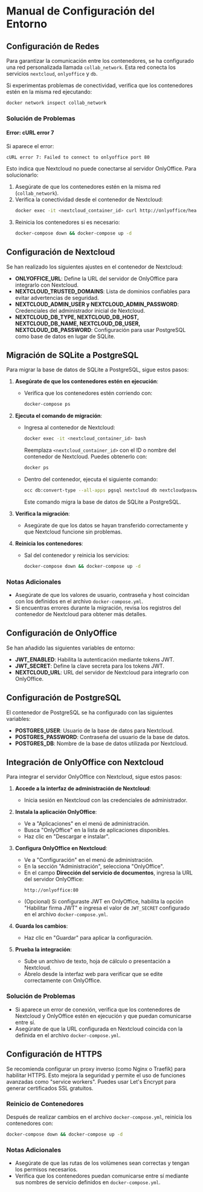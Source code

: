 # Manual de Configuración del Entorno

## Configuración de Redes
Para garantizar la comunicación entre los contenedores, se ha configurado una red personalizada llamada `collab_network`. Esta red conecta los servicios `nextcloud`, `onlyoffice` y `db`.

Si experimentas problemas de conectividad, verifica que los contenedores estén en la misma red ejecutando:
```bash
docker network inspect collab_network
```

### Solución de Problemas
#### Error: cURL error 7
Si aparece el error:
```
cURL error 7: Failed to connect to onlyoffice port 80
```
Esto indica que Nextcloud no puede conectarse al servidor OnlyOffice. Para solucionarlo:
1. Asegúrate de que los contenedores estén en la misma red (`collab_network`).
2. Verifica la conectividad desde el contenedor de Nextcloud:
   ```bash
   docker exec -it <nextcloud_container_id> curl http://onlyoffice/healthcheck
   ```
3. Reinicia los contenedores si es necesario:
   ```bash
   docker-compose down && docker-compose up -d
   ```

## Configuración de Nextcloud
Se han realizado los siguientes ajustes en el contenedor de Nextcloud:
- **ONLYOFFICE_URL**: Define la URL del servidor de OnlyOffice para integrarlo con Nextcloud.
- **NEXTCLOUD_TRUSTED_DOMAINS**: Lista de dominios confiables para evitar advertencias de seguridad.
- **NEXTCLOUD_ADMIN_USER y NEXTCLOUD_ADMIN_PASSWORD**: Credenciales del administrador inicial de Nextcloud.
- **NEXTCLOUD_DB_TYPE, NEXTCLOUD_DB_HOST, NEXTCLOUD_DB_NAME, NEXTCLOUD_DB_USER, NEXTCLOUD_DB_PASSWORD**: Configuración para usar PostgreSQL como base de datos en lugar de SQLite.

## Migración de SQLite a PostgreSQL
Para migrar la base de datos de SQLite a PostgreSQL, sigue estos pasos:

1. **Asegúrate de que los contenedores estén en ejecución**:
   - Verifica que los contenedores estén corriendo con:
     ```bash
     docker-compose ps
     ```

2. **Ejecuta el comando de migración**:
   - Ingresa al contenedor de Nextcloud:
     ```bash
     docker exec -it <nextcloud_container_id> bash
     ```
     Reemplaza `<nextcloud_container_id>` con el ID o nombre del contenedor de Nextcloud. Puedes obtenerlo con:
     ```bash
     docker ps
     ```

   - Dentro del contenedor, ejecuta el siguiente comando:
     ```bash
     occ db:convert-type --all-apps pgsql nextcloud db nextcloudpassword
     ```
     Este comando migra la base de datos de SQLite a PostgreSQL.

3. **Verifica la migración**:
   - Asegúrate de que los datos se hayan transferido correctamente y que Nextcloud funcione sin problemas.

4. **Reinicia los contenedores**:
   - Sal del contenedor y reinicia los servicios:
     ```bash
     docker-compose down && docker-compose up -d
     ```

### Notas Adicionales
- Asegúrate de que los valores de usuario, contraseña y host coincidan con los definidos en el archivo `docker-compose.yml`.
- Si encuentras errores durante la migración, revisa los registros del contenedor de Nextcloud para obtener más detalles.

## Configuración de OnlyOffice
Se han añadido las siguientes variables de entorno:
- **JWT_ENABLED**: Habilita la autenticación mediante tokens JWT.
- **JWT_SECRET**: Define la clave secreta para los tokens JWT.
- **NEXTCLOUD_URL**: URL del servidor de Nextcloud para integrarlo con OnlyOffice.

## Configuración de PostgreSQL
El contenedor de PostgreSQL se ha configurado con las siguientes variables:
- **POSTGRES_USER**: Usuario de la base de datos para Nextcloud.
- **POSTGRES_PASSWORD**: Contraseña del usuario de la base de datos.
- **POSTGRES_DB**: Nombre de la base de datos utilizada por Nextcloud.

## Integración de OnlyOffice con Nextcloud
Para integrar el servidor OnlyOffice con Nextcloud, sigue estos pasos:

1. **Accede a la interfaz de administración de Nextcloud**:
   - Inicia sesión en Nextcloud con las credenciales de administrador.

2. **Instala la aplicación OnlyOffice**:
   - Ve a "Aplicaciones" en el menú de administración.
   - Busca "OnlyOffice" en la lista de aplicaciones disponibles.
   - Haz clic en "Descargar e instalar".

3. **Configura OnlyOffice en Nextcloud**:
   - Ve a "Configuración" en el menú de administración.
   - En la sección "Administración", selecciona "OnlyOffice".
   - En el campo **Dirección del servicio de documentos**, ingresa la URL del servidor OnlyOffice:
     ```
     http://onlyoffice:80
     ```
   - (Opcional) Si configuraste JWT en OnlyOffice, habilita la opción "Habilitar firma JWT" e ingresa el valor de `JWT_SECRET` configurado en el archivo `docker-compose.yml`.

4. **Guarda los cambios**:
   - Haz clic en "Guardar" para aplicar la configuración.

5. **Prueba la integración**:
   - Sube un archivo de texto, hoja de cálculo o presentación a Nextcloud.
   - Ábrelo desde la interfaz web para verificar que se edite correctamente con OnlyOffice.

### Solución de Problemas
- Si aparece un error de conexión, verifica que los contenedores de Nextcloud y OnlyOffice estén en ejecución y que puedan comunicarse entre sí.
- Asegúrate de que la URL configurada en Nextcloud coincida con la definida en el archivo `docker-compose.yml`.

## Configuración de HTTPS
Se recomienda configurar un proxy inverso (como Nginx o Traefik) para habilitar HTTPS. Esto mejora la seguridad y permite el uso de funciones avanzadas como "service workers". Puedes usar Let's Encrypt para generar certificados SSL gratuitos.

### Reinicio de Contenedores
Después de realizar cambios en el archivo `docker-compose.yml`, reinicia los contenedores con:
```bash
docker-compose down && docker-compose up -d
```

### Notas Adicionales
- Asegúrate de que las rutas de los volúmenes sean correctas y tengan los permisos necesarios.
- Verifica que los contenedores puedan comunicarse entre sí mediante sus nombres de servicio definidos en `docker-compose.yml`.
